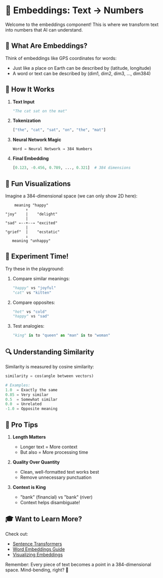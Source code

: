# 🧬 Embeddings: Text → Numbers

Welcome to the embeddings component! This is where we transform text into numbers that AI can understand.

## 🎯 What Are Embeddings?

Think of embeddings like GPS coordinates for words:
- Just like a place on Earth can be described by (latitude, longitude)
- A word or text can be described by (dim1, dim2, dim3, ..., dim384)

## 🔬 How It Works

1. **Text Input**
   ```python
   "The cat sat on the mat"
   ```

2. **Tokenization**
   ```python
   ["the", "cat", "sat", "on", "the", "mat"]
   ```

3. **Neural Network Magic**
   ```
   Word → Neural Network → 384 Numbers
   ```

4. **Final Embedding**
   ```python
   [0.123, -0.456, 0.789, ..., 0.321]  # 384 dimensions
   ```

## 🎨 Fun Visualizations

Imagine a 384-dimensional space (we can only show 2D here):
```
    meaning "happy"
         ↑
"joy"    |    "delight"
         |
"sad" ←--+--→ "excited"
         |
"grief"  |    "ecstatic"
         ↓
   meaning "unhappy"
```

## 🧪 Experiment Time!

Try these in the playground:
1. Compare similar meanings:
   ```python
   "happy" vs "joyful"
   "cat" vs "kitten"
   ```

2. Compare opposites:
   ```python
   "hot" vs "cold"
   "happy" vs "sad"
   ```

3. Test analogies:
   ```python
   "king" is to "queen" as "man" is to "woman"
   ```

## 🔍 Understanding Similarity

Similarity is measured by cosine similarity:
```python
similarity = cos(angle between vectors)

# Examples:
1.0  = Exactly the same
0.85 = Very similar
0.5  = Somewhat similar
0.0  = Unrelated
-1.0 = Opposite meaning
```

## 🚀 Pro Tips

1. **Length Matters**
   - Longer text = More context
   - But also = More processing time

2. **Quality Over Quantity**
   - Clean, well-formatted text works best
   - Remove unnecessary punctuation

3. **Context is King**
   - "bank" (financial) vs "bank" (river)
   - Context helps disambiguate!

## 🎓 Want to Learn More?

Check out:
- [Sentence Transformers](https://www.sbert.net/)
- [Word Embeddings Guide](https://jalammar.github.io/illustrated-word2vec/)
- [Visualizing Embeddings](https://projector.tensorflow.org/)

Remember: Every piece of text becomes a point in a 384-dimensional space. Mind-bending, right? 🌌 